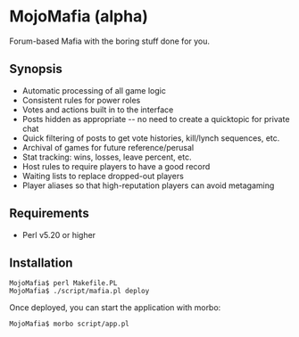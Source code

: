 MojoMafia (alpha)
=================

Forum-based Mafia with the boring stuff done for you.

Synopsis
--------

* Automatic processing of all game logic
* Consistent rules for power roles
* Votes and actions built in to the interface
* Posts hidden as appropriate -- no need to create a quicktopic for private chat
* Quick filtering of posts to get vote histories, kill/lynch sequences, etc.
* Archival of games for future reference/perusal
* Stat tracking: wins, losses, leave percent, etc.
* Host rules to require players to have a good record
* Waiting lists to replace dropped-out players
* Player aliases so that high-reputation players can avoid metagaming

Requirements
------------

* Perl v5.20 or higher

Installation
------------

    MojoMafia$ perl Makefile.PL
    MojoMafia$ ./script/mafia.pl deploy

Once deployed, you can start the application with morbo:

    MojoMafia$ morbo script/app.pl

